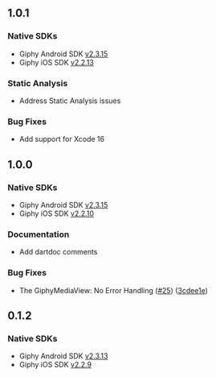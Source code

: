 ## 1.0.1

### Native SDKs

- Giphy Android SDK [v2.3.15](https://github.com/Giphy/giphy-android-sdk/releases/tag/v2.3.15)
- Giphy iOS SDK [v2.2.13](https://github.com/Giphy/giphy-ios-sdk/releases/tag/v2.2.13)

### Static Analysis
- Address Static Analysis issues

### Bug Fixes
- Add support for Xcode 16

## 1.0.0

### Native SDKs

- Giphy Android SDK [v2.3.15](https://github.com/Giphy/giphy-android-sdk/releases/tag/v2.3.15)
- Giphy iOS SDK [v2.2.10](https://github.com/Giphy/giphy-ios-sdk/releases/tag/v2.2.10)

### Documentation
- Add dartdoc comments

### Bug Fixes
- The GiphyMediaView: No Error Handling ([#25](https://github.com/Giphy/giphy-flutter-sdk/issues/25)) ([3cdee1e](https://github.com/Giphy/giphy-flutter-sdk/commit/3cdee1e93a401cb11ad9bfd71a7a667803c01c77))

## 0.1.2

### Native SDKs

- Giphy Android SDK [v2.3.13](https://github.com/Giphy/giphy-android-sdk/releases/tag/v2.3.13)
- Giphy iOS SDK [v2.2.9](https://github.com/Giphy/giphy-ios-sdk/releases/tag/v2.2.9)